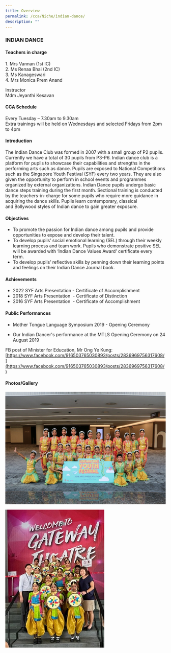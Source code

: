 ```yaml
---
title: Overview
permalink: /cca/Niche/indian-dance/
description: ""
---
```

### INDIAN DANCE

#### Teachers in charge

1\.  Mrs Vannan (1st IC)  <br>
2\.  Ms Renaa Bhai (2nd IC)  <br>
3\.  Ms Kanageswari <br>
4\.  Mrs Monica Prem Anand

Instructor <br>
Mdm Jeyanthi Kesavan

#### CCA Schedule

Every Tuesday – 7.30am to 9.30am <br>
Extra trainings will be held on Wednesdays and selected Fridays from 2pm to 4pm&nbsp;

#### Introduction

The Indian Dance Club was formed in 2007 with a small group of P2 pupils. Currently we have a total of&nbsp;30 pupils from P3-P6. Indian dance club is a platform for pupils to showcase their capabilities and&nbsp;strengths in the performing arts such as dance. Pupils are exposed to National Competitions such as the&nbsp;Singapore Youth Festival (SYF) every two years. They are also given the opportunity to perform in school&nbsp;events and programmes organized by external organizations. Indian Dance pupils undergo basic dance&nbsp;steps training during the first month. Sectional training is conducted by the teachers-in-charge for some&nbsp;pupils who require more guidance in acquiring the dance skills. Pupils learn contemporary, classical and&nbsp;Bollywood styles of Indian dance to gain greater exposure.&nbsp;

#### Objectives

*   To promote the passion for Indian dance among pupils and provide opportunities to expose and develop&nbsp;their talent.&nbsp;
*   To develop pupils’ social emotional learning (SEL) through their weekly learning process and team&nbsp;work. Pupils who demonstrate positive SEL will be awarded with ‘Indian Dance Values Award’&nbsp;certificate every term.&nbsp;
*   To develop pupils’ reflective skills by penning down their learning points and feelings on their Indian&nbsp;Dance Journal book.

#### Achievements
*   2022 SYF Arts Presentation - Certificate of Accomplishment
*   2018 SYF Arts Presentation&nbsp; - Certificate of Distinction
*   2016 SYF Arts Presentation&nbsp; - Certificate of Accomplishment

#### Public Performances

*   Mother Tongue Language Symposium 2019 - Opening Ceremony 

*  Our Indian Dancer's performance at the MTLS Opening Ceremony on 24 August 2019

 
FB post of Minister for Education, Mr Ong Ye Kung: <br>
[https://www.facebook.com/916503765030893/posts/2836969756317608/](https://www.facebook.com/916503765030893/posts/2836969756317608/)  
  

#### Photos/Gallery

![](/images/1%20(23).jpg)

![](/images/Indian%20Dance.jpg)